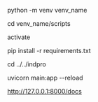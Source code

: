 python -m venv venv_name

cd venv_name/scripts

activate

pip install -r requirements.txt

cd ../../indpro

uvicorn main:app --reload

http://127.0.0.1:8000/docs

